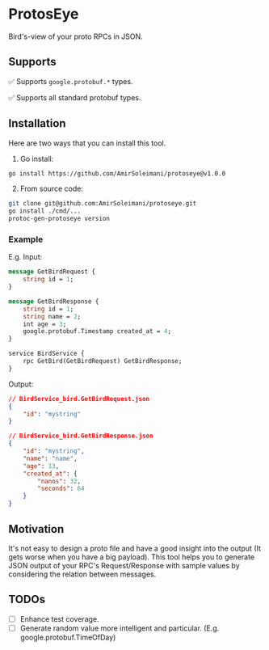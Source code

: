 # ProtosEye
Bird's-view of your proto RPCs in JSON.

## Supports
✅ Supports `google.protobuf.*` types.

✅ Supports all standard protobuf types.


## Installation
Here are two ways that you can install this tool.

1. Go install:
```sh
go install https://github.com/AmirSoleimani/protoseye@v1.0.0
```

2. From source code:
```sh
git clone git@github.com:AmirSoleimani/protoseye.git
go install ./cmd/...
protoc-gen-protoseye version
```

### Example
E.g. Input:
```protobuf
message GetBirdRequest {
    string id = 1;
}

message GetBirdResponse {
    string id = 1;
    string name = 2;
    int age = 3;
    google.protobuf.Timestamp created_at = 4;
}

service BirdService {
    rpc GetBird(GetBirdRequest) GetBirdResponse;
}
```

Output:
```json
// BirdService_bird.GetBirdRequest.json
{
    "id": "mystring"
}

// BirdService_bird.GetBirdResponse.json
{
    "id": "mystring",
    "name": "name",
    "age": 13,
    "created_at": {
        "nanos": 32,
        "seconds": 64
    }
}
```

## Motivation
It's not easy to design a proto file and have a good insight into the output (It gets worse when you have a big payload). 
This tool helps you to generate JSON output of your RPC's Request/Response with sample values by considering the relation between messages.

## TODOs
- [ ] Enhance test coverage.
- [ ] Generate random value more intelligent and particular. (E.g. google.protobuf.TimeOfDay)
